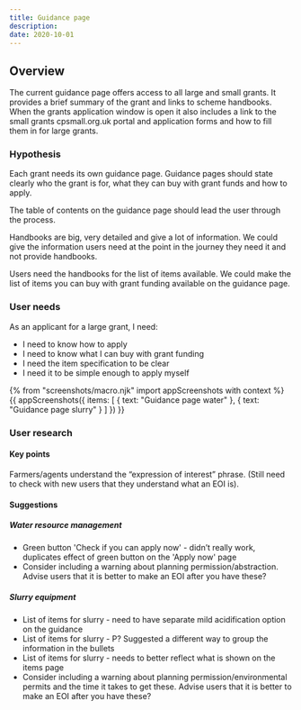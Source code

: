 ```yaml
---
title: Guidance page
description:
date: 2020-10-01
---
```


## Overview

The current guidance page offers access to all large and small grants. It provides a brief summary of the grant and links to scheme handbooks. When the grants application window is open it also includes a link to the small grants cpsmall.org.uk portal and application forms and how to fill them in for large grants.

### Hypothesis

Each grant needs its own guidance page. Guidance pages should state clearly who the grant is for, what they can buy with grant funds and how to apply.

The table of contents on the guidance page should lead the user through the process.

Handbooks are big, very detailed and give a lot of information. We could give the information users need at the point in the journey they need it and not provide handbooks.

Users need the handbooks for the list of items available. We could make the list of items you can buy with grant funding available on the guidance page.

### User needs

As an applicant for a large grant, I need:

* I need to know how to apply
* I need to know what I can buy with grant funding
* I need the item specification to be clear
* I need it to be simple enough to apply myself

{% from "screenshots/macro.njk" import appScreenshots with context %}
{{ appScreenshots({
  items: [
    {
      text: "Guidance page water"
    },
    {
      text: "Guidance page slurry"
    }
  ]
}) }}

### User research

#### Key points

Farmers/agents understand the “expression of interest” phrase. (Still need to check with new users that they understand what an EOI is).

#### Suggestions

##### Water resource management
* Green button 'Check if you can apply now' - didn’t really work, duplicates effect of green button on the 'Apply now' page
* Consider including a warning about planning permission/abstraction. Advise users that it is better to make an EOI after you have these?

##### Slurry equipment
* List of items for slurry - need to have separate mild acidification option on the guidance
* List of items for slurry - P? Suggested a different way to group the information in the bullets
* List of items for slurry - needs to better reflect what is shown on the items page
* Consider including a warning about planning permission/environmental permits and the time it takes to get these. Advise users that it is better to make an EOI after you have these?
